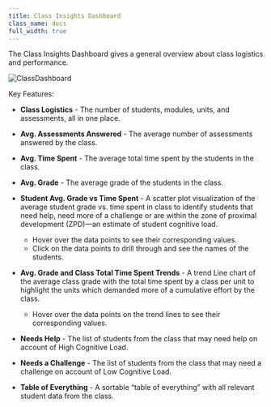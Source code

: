 ```yaml
---
title: Class Insights Dashboard
class_name: docs
full_width: true
---
```


The Class Insights Dashboard gives a general overview about class logistics and performance.

<img alt="ClassDashboard" src="/img/docs/insights/Class.jpg" class="simple"/>


Key Features:

- **Class Logistics** - The number of students, modules, units, and assessments, all in one place.
- **Avg. Assessments Answered** - The average number of assessments answered by the class.
- **Avg. Time Spent** - The average total time spent by the students in the class.
- **Avg. Grade** - The average grade of the students in the class.
- **Student Avg. Grade vs Time Spent** - A scatter plot visualization of the average student grade vs. time spent in class to identify students that need help, need more of a challenge or are within the zone of proximal development (ZPD)—an estimate of student cognitive load.

    - Hover over the data points to see their corresponding values.
    - Click on the data points to drill through and see the names of the students.


- **Avg. Grade and Class Total Time Spent Trends** - A trend Line chart of the average class grade with the total time spent by a class per unit to highlight the units which demanded more of a cumulative effort by the class.

    - Hover over the data points on the trend lines to see their corresponding values.
    
    
- **Needs Help** - The list of students from the class that may need help on account of High Cognitive Load.
- **Needs a Challenge** - The list of students from the class that may need a challenge on account of Low Cognitive Load.
- **Table of Everything** - A sortable “table of everything” with all relevant student data from the class.

